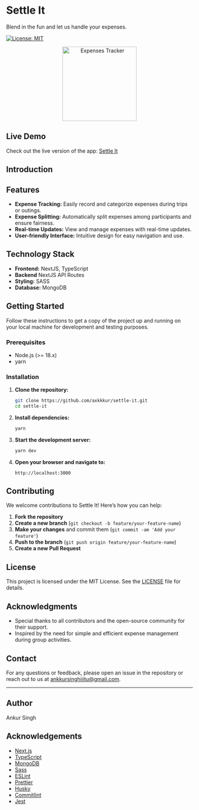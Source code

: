 # Settle It

Blend in the fun and let us handle your expenses.

[![License: MIT](https://img.shields.io/badge/License-MIT-blue.svg)](https://opensource.org/licenses/MIT)

<p align="center">
<img src="./public/favicon.svg" alt="Expenses Tracker" width="200" height="200" />
</p>

## Live Demo

Check out the live version of the app: [Settle It](https://settle-it-gamma.vercel.app/)

## Introduction

## Features

- **Expense Tracking:** Easily record and categorize expenses during trips or outings.
- **Expense Splitting:** Automatically split expenses among participants and ensure fairness.
- **Real-time Updates:** View and manage expenses with real-time updates.
- **User-friendly Interface:** Intuitive design for easy navigation and use.

## Technology Stack

- **Frontend:** NextJS, TypeScript
- **Backend** NextJS API Routes
- **Styling:** SASS
- **Database:** MongoDB

## Getting Started

Follow these instructions to get a copy of the project up and running on your local machine for development and testing purposes.

### Prerequisites

- Node.js (>= 18.x)
- yarn

### Installation

1. **Clone the repository:**

    ```bash
    git clone https://github.com/axkkkur/settle-it.git
    cd settle-it
    ```

2. **Install dependencies:**

    ```bash
    yarn
    ```

3. **Start the development server:**

    ```bash
    yarn dev
    ```

4. **Open your browser and navigate to:**

    ```
    http://localhost:3000
    ```

## Contributing

We welcome contributions to Settle It! Here’s how you can help:

1. **Fork the repository**
2. **Create a new branch** (`git checkout -b feature/your-feature-name`)
3. **Make your changes** and commit them (`git commit -am 'Add your feature'`)
4. **Push to the branch** (`git push origin feature/your-feature-name`)
5. **Create a new Pull Request**

## License

This project is licensed under the MIT License. See the [LICENSE](LICENSE) file for details.

## Acknowledgments

- Special thanks to all contributors and the open-source community for their support.
- Inspired by the need for simple and efficient expense management during group activities.

## Contact

For any questions or feedback, please open an issue in the repository or reach out to us at [ankkursinghiiitu@gmail.com](mailto:ankkursinghiiitu@gmail.com).

---

## Author

Ankur Singh

## Acknowledgements

- [Next.js](https://nextjs.org)
- [TypeScript](https://www.typescriptlang.org)
- [MongoDB](https://www.mongodb.com)
- [Sass](https://sass-lang.com)
- [ESLint](https://eslint.org)
- [Prettier](https://prettier.io)
- [Husky](https://typicode.github.io/husky)
- [Commitlint](https://commitlint.js.org)
- [Jest](https://jestjs.io)
